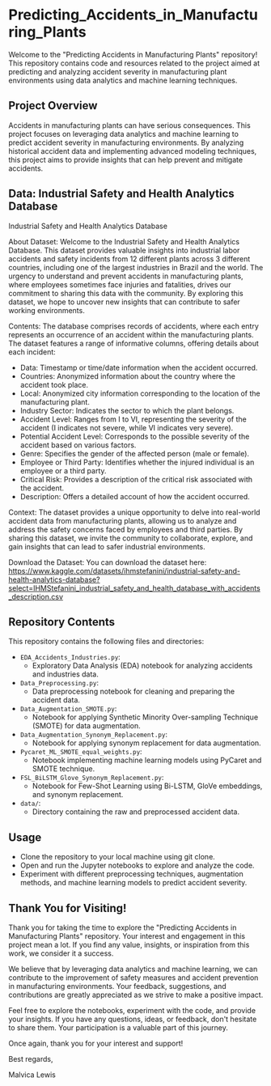 # Predicting_Accidents_in_Manufacturing_Plants

Welcome to the "Predicting Accidents in Manufacturing Plants" repository! This repository contains code and resources related to the project aimed at predicting and analyzing accident severity in manufacturing plant environments using data analytics and machine learning techniques.


## Project Overview

Accidents in manufacturing plants can have serious consequences. This project focuses on leveraging data analytics and machine learning to predict accident severity in manufacturing environments. By analyzing historical accident data and implementing advanced modeling techniques, this project aims to provide insights that can help prevent and mitigate accidents.


## Data: Industrial Safety and Health Analytics Database

Industrial Safety and Health Analytics Database

About Dataset:
Welcome to the Industrial Safety and Health Analytics Database. This dataset provides valuable insights into industrial labor accidents and safety incidents from 12 different plants across 3 different countries, including one of the largest industries in Brazil and the world. The urgency to understand and prevent accidents in manufacturing plants, where employees sometimes face injuries and fatalities, drives our commitment to sharing this data with the community. By exploring this dataset, we hope to uncover new insights that can contribute to safer working environments.

Contents:
The database comprises records of accidents, where each entry represents an occurrence of an accident within the manufacturing plants. The dataset features a range of informative columns, offering details about each incident:

- Data: Timestamp or time/date information when the accident occurred.
- Countries: Anonymized information about the country where the accident took place.
- Local: Anonymized city information corresponding to the location of the manufacturing plant.
- Industry Sector: Indicates the sector to which the plant belongs.
- Accident Level: Ranges from I to VI, representing the severity of the accident (I indicates not severe, while VI indicates very severe).
- Potential Accident Level: Corresponds to the possible severity of the accident based on various factors.
- Genre: Specifies the gender of the affected person (male or female).
- Employee or Third Party: Identifies whether the injured individual is an employee or a third party.
- Critical Risk: Provides a description of the critical risk associated with the accident.
- Description: Offers a detailed account of how the accident occurred.

Context:
The dataset provides a unique opportunity to delve into real-world accident data from manufacturing plants, allowing us to analyze and address the safety concerns faced by employees and third parties. By sharing this dataset, we invite the community to collaborate, explore, and gain insights that can lead to safer industrial environments.

Download the Dataset:
You can download the dataset here: https://www.kaggle.com/datasets/ihmstefanini/industrial-safety-and-health-analytics-database?select=IHMStefanini_industrial_safety_and_health_database_with_accidents_description.csv


## Repository Contents

This repository contains the following files and directories:

- `EDA_Accidents_Industries.py`:
    -   Exploratory Data Analysis (EDA) notebook for analyzing accidents and industries data.
- `Data_Preprocessing.py`:
    -   Data preprocessing notebook for cleaning and preparing the accident data.
- `Data_Augmentation_SMOTE.py`:
    -   Notebook for applying Synthetic Minority Over-sampling Technique (SMOTE) for data augmentation.
- `Data_Augmentation_Synonym_Replacement.py`:
    -   Notebook for applying synonym replacement for data augmentation.
- `Pycaret_ML_SMOTE_equal_weights.py`:
    -   Notebook implementing machine learning models using PyCaret and SMOTE technique.
- `FSL_BiLSTM_Glove_Synonym_Replacement.py`:
    -   Notebook for Few-Shot Learning using Bi-LSTM, GloVe embeddings, and synonym replacement.
- `data/`:
    -   Directory containing the raw and preprocessed accident data.

 

## Usage
  - Clone the repository to your local machine using git clone.
  - Open and run the Jupyter notebooks to explore and analyze the code.
  - Experiment with different preprocessing techniques, augmentation methods, and machine learning models to predict accident severity.

## Thank You for Visiting!

Thank you for taking the time to explore the "Predicting Accidents in Manufacturing Plants" repository. Your interest and engagement in this project mean a lot. If you find any value, insights, or inspiration from this work, we consider it a success.

We believe that by leveraging data analytics and machine learning, we can contribute to the improvement of safety measures and accident prevention in manufacturing environments. Your feedback, suggestions, and contributions are greatly appreciated as we strive to make a positive impact.

Feel free to explore the notebooks, experiment with the code, and provide your insights. If you have any questions, ideas, or feedback, don't hesitate to share them. Your participation is a valuable part of this journey.

Once again, thank you for your interest and support!

Best regards,

Malvica Lewis
